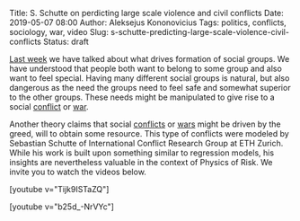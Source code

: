 Title: S. Schutte on perdicting large scale violence and civil conflicts
Date: 2019-05-07 08:00
Author: Aleksejus Kononovicius
Tags: politics, conflicts, sociology, war, video
Slug: s-schutte-predicting-large-scale-violence-civil-conflicts
Status: draft

[Last week]({filename}/articles/2019/mark-diff-model.md) we have talked about
what drives formation of social groups. We have understood that people both want
to belong to some group and also want to feel special. Having many different
social groups is natural, but also dangerous as the need the groups need to feel
safe and somewhat superior to the other groups. These needs might be manipulated
to give rise to a social [conflict](/tag/conflicts) or [war](/tag/war/).

Another theory claims that social [conflicts](/tag/conflicts) or
[wars](/tag/war/) might be driven by the greed, will to obtain some resource.
This type of conflicts were modeled by Sebastian Schutte of International
Conflict Research Group at ETH Zurich. While his work is built upon something
similar to regression models, his insights are nevertheless valuable in the
context of Physics of Risk. We invite you to watch the videos below.

[youtube v="Tijk9ISTaZQ"]

[youtube v="b25d_-NrVYc"]
